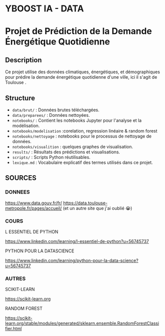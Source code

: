 # YBOOST IA - DATA
# Projet de Prédiction de la Demande Énergétique Quotidienne

## Description
Ce projet utilise des données climatiques, énergétiques, et démographiques pour prédire la demande énergétique quotidienne d'une ville, ici  il s'agit de Toulouse .

## Structure
- `data/brut/` : Données brutes téléchargées.
- `data/preparees/` : Données nettoyées.
- `notebooks/` : Contient les notebooks Jupyter pour l'analyse et la modélisation.
- `notebooks/modelisation` :corelation, regression linéaire & random forest 
- `notebooks/nettoyage` : notebooks pour le processus de nettoyage de données.
- `notebooks/visualition` : quelques graphes de visualisation.
- `results/` : Résultats des prédictions et visualisations.
- `scripts/` : Scripts Python réutilisables.
- `lexique.md` : Vocabulaire explicatif des termes utilisés dans ce projet.

## SOURCES
### DONNEES 
https://www.data.gouv.fr/fr/
https://data.toulouse-metropole.fr/pages/accueil/
(et un autre site que j'ai oublié 😭) 

### COURS
L ESSENTIEL DE PYTHON

https://www.linkedin.com/learning/l-essentiel-de-python?u=56745737

PYTHON POUR LA DATASCIENCE

https://www.linkedin.com/learning/python-pour-la-data-science?u=56745737

### AUTRES
SCIKIT-LEARN

https://scikit-learn.org

RANDOM FOREST

https://scikit-learn.org/stable/modules/generated/sklearn.ensemble.RandomForestClassifier.html
